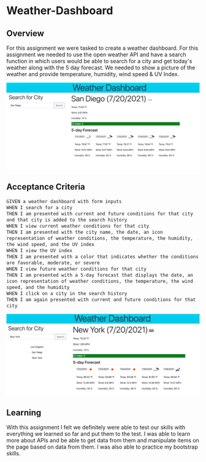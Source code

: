 # Weather-Dashboard
## Overview
For this assignment we were tasked to create a weather dashboard. For this assignment we needed to use the open weather API and have a search function in which users would be able to search for a city and get today's weather along with the 5 day forecast. We needed to show a picture of the weather and provide temperature, humidity, wind speed & UV Index.

![weather demo](./assets/search.png)

## Acceptance Criteria
```
GIVEN a weather dashboard with form inputs
WHEN I search for a city
THEN I am presented with current and future conditions for that city and that city is added to the search history
WHEN I view current weather conditions for that city
THEN I am presented with the city name, the date, an icon representation of weather conditions, the temperature, the humidity, the wind speed, and the UV index
WHEN I view the UV index
THEN I am presented with a color that indicates whether the conditions are favorable, moderate, or severe
WHEN I view future weather conditions for that city
THEN I am presented with a 5-day forecast that displays the date, an icon representation of weather conditions, the temperature, the wind speed, and the humidity
WHEN I click on a city in the search history
THEN I am again presented with current and future conditions for that city
```

![weather demo](./assets/tabs.png)

## Learning

With this assignment I felt we definitely were able to test our skills with everything we learned so far and put them to the test. I was able to learn more about APIs and be able to get data from them and manipulate items on the page based on data from them. I was also able to practice my bootstrap skills. 